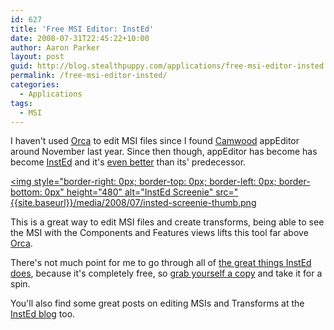 ```yaml
---
id: 627
title: 'Free MSI Editor: InstEd'
date: 2008-07-31T22:45:22+10:00
author: Aaron Parker
layout: post
guid: http://blog.stealthpuppy.com/applications/free-msi-editor-insted
permalink: /free-msi-editor-insted/
categories:
  - Applications
tags:
  - MSI
---
```

I haven't used [Orca](http://msdn.microsoft.com/en-us/library/aa370557.aspx) to edit MSI files since I found [Camwood](http://www.camwood.com/) appEditor around November last year. Since then though, appEditor has become has become [InstEd](http://www.instedit.com/) and it's [even better](http://www.instedit.com/features2) than its' predecessor.

[<img style="border-right: 0px; border-top: 0px; border-left: 0px; border-bottom: 0px" height="480" alt="InstEd Screenie" src="{{site.baseurl}}/media/2008/07/insted-screenie-thumb.png]({{site.baseurl}}/media/2008/07/insted-screenie.png) 

This is a great way to edit MSI files and create transforms, being able to see the MSI with the Components and Features views lifts this tool far above [Orca](http://www.microsoft.com/downloads/details.aspx?FamilyId=F26B1AA4-741A-433A-9BE5-FA919850BDBF&displaylang=en). 

There's not much point for me to go through all of [the great things InstEd does](http://www.instedit.com/features), because it's completely free, so [grab yourself a copy](http://www.instedit.com/download) and take it for a spin.

You'll also find some great posts on editing MSIs and Transforms at the [InstEd blog](http://blog.instedit.com/) too.